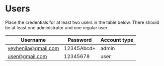 # Users

Place the credentials for at least two users in the table below. There should be at least one administrator and one regular user.


| Username            | Password   | Account type |
|---------------------|------------|--------------|
| yevheniia@gmail.com | 12345Abcd+ | admin        |
| user@gmail.com      | 12345678   | user         |


